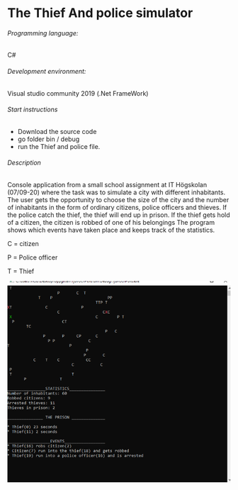 # The Thief And police simulator
###### Programming language:
 C#
###### Development environment:
Visual studio community 2019 (.Net FrameWork)
###### Start instructions
* Download the source code
* go folder bin / debug 
* run the Thief and police file.

###### Description
Console application from a small school assignment at IT Högskolan (07/09-20) where the task was to simulate a city with different inhabitants. The user gets the opportunity to choose the size of the city and the number of inhabitants in the form of ordinary citizens, police officers and thieves. If the police catch the thief, the thief will end up in prison. If the thief gets hold of a citizen, the citizen is robbed of one of his belongings The program shows which events have taken place and keeps track of the statistics.

C = citizen

P = Police officer

T = Thief


![image](../Thief_And_Police/Example.png)

